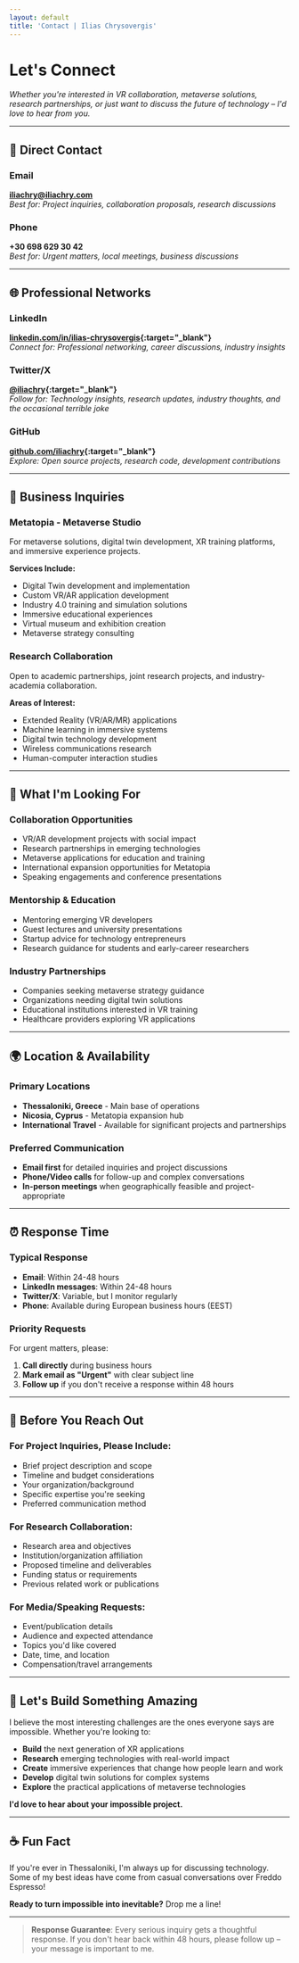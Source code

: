 ```yaml
---
layout: default
title: 'Contact | Ilias Chrysovergis'
---
```


# Let's Connect

*Whether you're interested in VR collaboration, metaverse solutions, research partnerships, or just want to discuss the future of technology – I'd love to hear from you.*

---

## 📧 Direct Contact

### **Email**
**iliachry@iliachry.com**  
*Best for: Project inquiries, collaboration proposals, research discussions*

### **Phone**
**+30 698 629 30 42**  
*Best for: Urgent matters, local meetings, business discussions*

---

## 🌐 Professional Networks

### **LinkedIn**
**[linkedin.com/in/ilias-chrysovergis](https://linkedin.com/in/ilias-chrysovergis){:target="_blank"}**  
*Connect for: Professional networking, career discussions, industry insights*

### **Twitter/X**
**[@iliachry](https://twitter.com/iliachry){:target="_blank"}**  
*Follow for: Technology insights, research updates, industry thoughts, and the occasional terrible joke*

### **GitHub**
**[github.com/iliachry](https://github.com/iliachry){:target="_blank"}**  
*Explore: Open source projects, research code, development contributions*

---

## 🏢 Business Inquiries

### **Metatopia - Metaverse Studio**
For metaverse solutions, digital twin development, XR training platforms, and immersive experience projects.

**Services Include:**
- Digital Twin development and implementation
- Custom VR/AR application development  
- Industry 4.0 training and simulation solutions
- Immersive educational experiences
- Virtual museum and exhibition creation
- Metaverse strategy consulting

### **Research Collaboration**
Open to academic partnerships, joint research projects, and industry-academia collaboration.

**Areas of Interest:**
- Extended Reality (VR/AR/MR) applications
- Machine learning in immersive systems
- Digital twin technology development
- Wireless communications research
- Human-computer interaction studies

---

## 🎯 What I'm Looking For

### **Collaboration Opportunities**
- VR/AR development projects with social impact
- Research partnerships in emerging technologies  
- Metaverse applications for education and training
- International expansion opportunities for Metatopia
- Speaking engagements and conference presentations

### **Mentorship & Education**
- Mentoring emerging VR developers
- Guest lectures and university presentations
- Startup advice for technology entrepreneurs
- Research guidance for students and early-career researchers

### **Industry Partnerships**
- Companies seeking metaverse strategy guidance
- Organizations needing digital twin solutions
- Educational institutions interested in VR training
- Healthcare providers exploring VR applications

---

## 🌍 Location & Availability

### **Primary Locations**
- **Thessaloniki, Greece** - Main base of operations
- **Nicosia, Cyprus** - Metatopia expansion hub
- **International Travel** - Available for significant projects and partnerships

### **Preferred Communication**
- **Email first** for detailed inquiries and project discussions
- **Phone/Video calls** for follow-up and complex conversations  
- **In-person meetings** when geographically feasible and project-appropriate

---

## ⏰ Response Time

### **Typical Response**
- **Email**: Within 24-48 hours
- **LinkedIn messages**: Within 24-48 hours  
- **Twitter/X**: Variable, but I monitor regularly
- **Phone**: Available during European business hours (EEST)

### **Priority Requests**
For urgent matters, please:
1. **Call directly** during business hours
2. **Mark email as "Urgent"** with clear subject line
3. **Follow up** if you don't receive a response within 48 hours

---

## 📝 Before You Reach Out

### **For Project Inquiries, Please Include:**
- Brief project description and scope
- Timeline and budget considerations  
- Your organization/background
- Specific expertise you're seeking
- Preferred communication method

### **For Research Collaboration:**
- Research area and objectives
- Institution/organization affiliation
- Proposed timeline and deliverables
- Funding status or requirements
- Previous related work or publications

### **For Media/Speaking Requests:**
- Event/publication details
- Audience and expected attendance
- Topics you'd like covered
- Date, time, and location
- Compensation/travel arrangements

---

## 🤝 Let's Build Something Amazing

I believe the most interesting challenges are the ones everyone says are impossible. Whether you're looking to:

- **Build** the next generation of XR applications
- **Research** emerging technologies with real-world impact  
- **Create** immersive experiences that change how people learn and work
- **Develop** digital twin solutions for complex systems
- **Explore** the practical applications of metaverse technologies

**I'd love to hear about your impossible project.**

---

## ☕ Fun Fact

If you're ever in Thessaloniki, I'm always up for discussing technology. Some of my best ideas have come from casual conversations over Freddo Espresso!

**Ready to turn impossible into inevitable?** Drop me a line!

---

> **Response Guarantee**: Every serious inquiry gets a thoughtful response. If you don't hear back within 48 hours, please follow up – your message is important to me.
